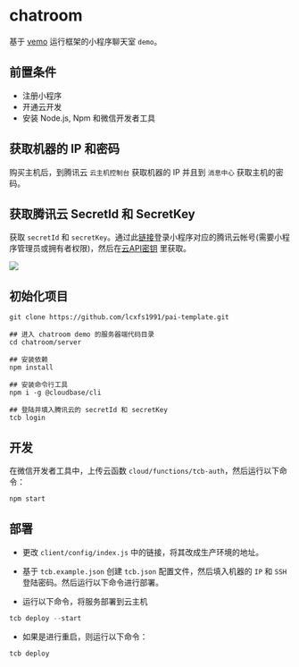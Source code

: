 # chatroom

基于 [vemo](https://github.com/vemoteam/vemo) 运行框架的小程序聊天室 `demo`。

## 前置条件
* 注册小程序
* 开通云开发
* 安装 Node.js, Npm 和微信开发者工具

## 获取机器的 IP 和密码

购买主机后，到腾讯云 `云主机控制台` 获取机器的 IP 并且到 `消息中心` 获取主机的密码。

## 获取腾讯云 SecretId 和 SecretKey

获取 `secretId` 和 `secretKey`。通过此[链接](https://www.qcloud.com/login/mp?s_url=https%3A%2F%2Fconsole.cloud.tencent.com%2Fcam%2Fcapi)登录小程序对应的腾讯云帐号(需要小程序管理员或拥有者权限)，然后在[云API密钥](https://console.cloud.tencent.com/cam/capi) 里获取。

![](https://main.qcloudimg.com/raw/63512b321eee6c8779d6cb5b20f641cf.png)

## 初始化项目


```shell
git clone https://github.com/lcxfs1991/pai-template.git

## 进入 chatroom demo 的服务器端代码目录
cd chatroom/server

## 安装依赖
npm install

## 安装命令行工具
npm i -g @cloudbase/cli

## 登陆并填入腾讯云的 secretId 和 secretKey
tcb login
```

## 开发

在微信开发者工具中，上传云函数 `cloud/functions/tcb-auth`，然后运行以下命令：

```js
npm start
```


## 部署

* 更改 `client/config/index.js` 中的链接，将其改成生产环境的地址。

* 基于 `tcb.example.json` 创建 `tcb.json` 配置文件，然后填入机器的 `IP` 和 `SSH` 登陆密码。然后运行以下命令进行部署。

* 运行以下命令，将服务部署到云主机

```js
tcb deploy --start
```

* 如果是进行重启，则运行以下命令：

```js
tcb deploy
```